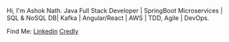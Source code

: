 
Hi, I'm Ashok Nath.
Java Full Stack Developer | SpringBoot Microservices | SQL & NoSQL DB| Kafka | Angular/React | AWS | TDD, Agile | DevOps.

Find Me:
[Linkedin](https://www.linkedin.com/in/ashoknth/)
[Credly](https://www.credly.com/users/ashok_nath/badges#credly)
